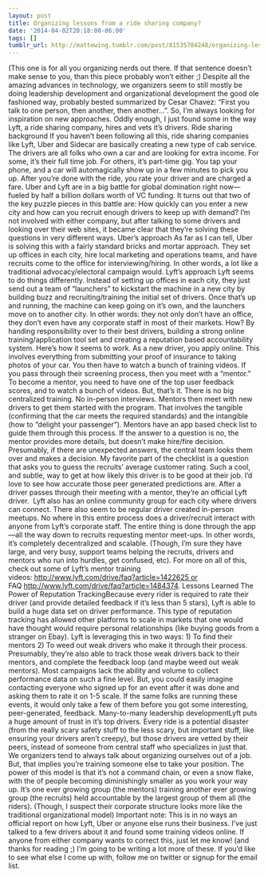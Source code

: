 ```yaml
---
layout: post
title: Organizing lessons from a ride sharing company?
date: '2014-04-02T20:18:00-06:00'
tags: []
tumblr_url: http://mattewing.tumblr.com/post/81535704248/organizing-lessons-from-a-ride-sharing-company
---
```

(This one is for all you organizing nerds out there. If that sentence doesn’t make sense to you, than this piece probably won’t either ;)
Despite all the amazing advances in technology, we organizers seem to still mostly be doing leadership development and organizational development the good ole fashioned way, probably bested summarized by Cesar Chavez: “First you talk to one person, then another, then another…”.
So, I’m always looking for inspiration on new approaches. Oddly enough, I just found some in the way Lyft, a ride sharing company, hires and vets it’s drivers.
Ride sharing background
If you haven’t been following all this, ride sharing companies like Lyft, Uber and Sidecar are basically creating a new type of cab service. The drivers are all folks who own a car and are looking for extra income. For some, it’s their full time job. For others, it’s part-time gig. You tap your phone, and a car will automagically show up in a few minutes to pick you up. After you’re done with the ride, you rate your driver and are charged a fare.
Uber and Lyft are in a big battle for global domination right now—fueled by half a billion dollars worth of VC funding. It turns out that two of the key puzzle pieces in this battle are: How quickly can you enter a new city and how can you recruit enough drivers to keep up with demand?
I’m not involved with either company, but after talking to some drivers and looking over their web sites, it became clear that they’re solving these questions in very different ways.
Uber’s approach
As far as I can tell, Uber is solving this with a fairly standard bricks and mortar approach. They set up offices in each city, hire local marketing and operations teams, and have recruits come to the office for interviewing/hiring.
In other words, a lot like a traditional advocacy/electoral campaign would.
Lyft’s approach
Lyft seems to do things differently. Instead of setting up offices in each city, they just send out a team of “launchers” to kickstart the machine in a new city by building buzz and recruiting/training the initial set of drivers. Once that’s up and running, the machine can keep going on it’s own, and the launchers move on to another city.
In other words: they not only don’t have an office, they don’t even have any corporate staff in most of their markets. How? By handing responsibility over to their best drivers, building a strong online training/application tool set and creating a reputation based accountability system.
Here’s how it seems to work. As a new driver, you apply online. This involves everything from submitting your proof of insurance to taking photos of your car. You then have to watch a bunch of training videos. If you pass through their screening process, then you meet with a “mentor.”
To become a mentor, you need to have one of the top user feedback scores, and to watch a bunch of videos. But, that’s it. There is no big centralized training. No in-person interviews.
Mentors then meet with new drivers to get them started with the program. That involves the tangible (confirming that the car meets the required standards) and the intangible (how to “delight your passenger”).
Mentors have an app based check list to guide them through this process. If the answer to a question is no, the mentor provides more details, but doesn’t make hire/fire decision. Presumably, if there are unexpected answers, the central team looks them over and makes a decision.
My favorite part of the checklist is a question that asks you to guess the recruits’ average customer rating. Such a cool, and subtle, way to get at how likely this driver is to be good at their job. I’d love to see how accurate those peer generated predictions are.
After a driver passes through their meeting with a mentor, they’re an official Lyft driver. 
Lyft also has an online community group for each city where drivers can connect. There also seem to be regular driver created in-person meetups.
No where in this entire process does a driver/recruit interact with anyone from Lyft’s corporate staff. The entire thing is done through the app—all the way down to recruits requesting mentor meet-ups. In other words, it’s completely decentralized and scalable. (Though, I’m sure they have large, and very busy, support teams helping the recruits, drivers and mentors who run into hurdles, get confused, etc).
For more on all of this, check out some of Lyft’s mentor training videos: http://www.lyft.com/drive/faq?article=1422625 or FAQ http://www.lyft.com/drive/faq?article=1484374.
Lessons Learned
The Power of Reputation TrackingBecause every rider is required to rate their driver (and provide detailed feedback if it’s less than 5 stars), Lyft is able to build a huge data set on driver performance. This type of reputation tracking has allowed other platforms to scale in markets that one would have thought would require personal relationships (like buying goods from a stranger on Ebay). Lyft is leveraging this in two ways: 1) To find their mentors 2) To weed out weak drivers who make it through their process. Presumably, they’re also able to track those weak drivers back to their mentors, and complete the feedback loop (and maybe weed out weak mentors).
Most campaigns lack the ability and volume to collect performance data on such a fine level. But, you could easily imagine contacting everyone who signed up for an event after it was done and asking them to rate it on 1-5 scale. If the same folks are running these events, it would only take a few of them before you got some interesting, peer-generated, feedback.
Many-to-many leadership developmentLyft puts a huge amount of trust in it’s top drivers. Every ride is a potential disaster (from the really scary safety stuff to the less scary, but important stuff, like ensuring your drivers aren’t creepy), but those drivers are vetted by their peers, instead of someone from central staff who specializes in just that.
We organizers tend to always talk about organizing ourselves out of a job. But, that implies you’re training someone else to take your position. The power of this model is that it’s not a command chain, or even a snow flake, with the of people becoming diminishingly smaller as you work your way up. It’s one ever growing group (the mentors) training another ever growing group (the recruits) held accountable by the largest group of them all (the riders).
(Though, I suspect their corporate structure looks more like the traditional organizational model)
Important note: This is in no ways an official report on how Lyft, Uber or anyone else runs their business. I’ve just talked to a few drivers about it and found some training videos online. If anyone from either company wants to correct this, just let me know! (and thanks for reading ;)
I’m going to be writing a lot more of these. If you’d like to see what else I come up with, follow me on twitter or signup for the email list.
